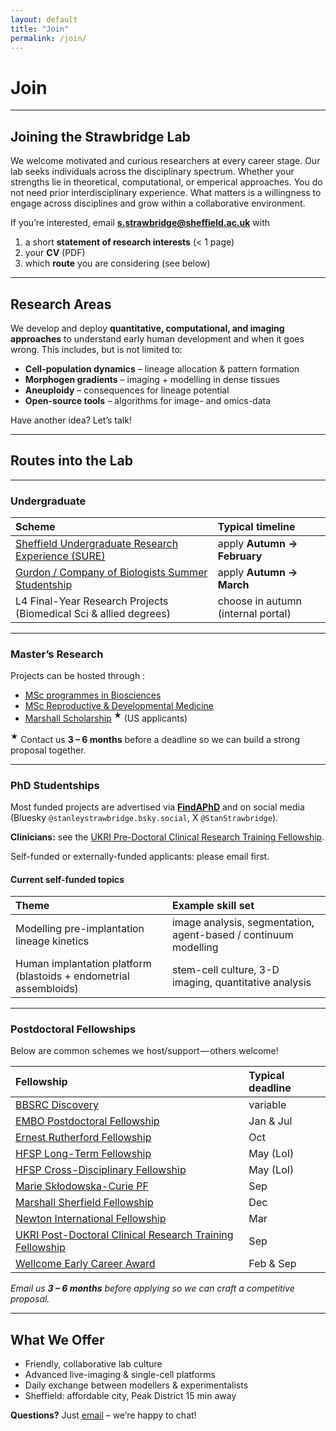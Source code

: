 ```yaml
---
layout: default
title: "Join"
permalink: /join/
---
```


# Join

---

## Joining the Strawbridge Lab

We welcome motivated and curious researchers at every career stage. 
Our lab seeks individuals across the disciplinary spectrum.
Whether your strengths lie in theoretical, computational, or emperical approaches.
You do not need prior interdisciplinary experience.
What matters is a willingness to engage across disciplines and grow within a collaborative environment.


If you’re interested, email **[s.strawbridge@sheffield.ac.uk](mailto:s.strawbridge@sheffield.ac.uk)** with 

1. a short **statement of research interests** (< 1 page)  
2. your **CV** (PDF)  
3. which **route** you are considering (see below)

---

## Research Areas

We develop and deploy **quantitative, computational, and imaging approaches** to understand early human development and when it goes wrong.
This includes, but is not limited to:

- **Cell-population dynamics** – lineage allocation & pattern formation  
- **Morphogen gradients** – imaging + modelling in dense tissues  
- **Aneuploidy** – consequences for lineage potential  
- **Open-source tools** – algorithms for image- and omics-data  

Have another idea? Let’s talk!

---
  
## Routes into the Lab  

---

### Undergraduate

| Scheme | Typical timeline |
| :--- | :--- |
| [Sheffield Undergraduate Research Experience (SURE)](https://www.sheffield.ac.uk/sure) | apply **Autumn → February** |
| [Gurdon / Company of Biologists Summer Studentship](https://bsdb.org/awards/gurdon-studentships-for-summer-vacation-work/) | apply **Autumn → March** |
| L4 Final-Year Research Projects (Biomedical Sci & allied degrees) | choose in autumn (internal portal) |

---

### Master’s Research

Projects can be hosted through :

* [MSc programmes in Biosciences](https://www.sheffield.ac.uk/biosciences/postgraduate/masters)  
* [MSc Reproductive & Developmental Medicine](https://www.sheffield.ac.uk/postgraduate/taught/courses/2025/reproductive-and-developmental-medicine-msc)  
* [Marshall Scholarship](https://www.marshallscholarship.org/) <sup>★</sup> (US applicants)

<sup>★</sup> Contact us **3 – 6 months** before a deadline so we can build a strong proposal together.

---

### PhD Studentships

Most funded projects are advertised via **[FindAPhD](https://www.findaphd.com/)** and on social media (Bluesky `@stanleystrawbridge.bsky.social`, X `@StanStrawbridge`).  

**Clinicians:** see the [UKRI Pre-Doctoral Clinical Research Training Fellowship](https://www.ukri.org/opportunity/pre-doctoral-clinical-research-training-fellowship/).

Self-funded or externally-funded applicants: please email first.

#### Current self-funded topics

| Theme | Example skill set |
| :--- | :--- |
| Modelling pre-implantation lineage kinetics | image analysis, segmentation, agent-based / continuum modelling |
| Human implantation platform (blastoids + endometrial assembloids) | stem-cell culture, 3-D imaging, quantitative analysis |

---

### Postdoctoral Fellowships

Below are common schemes we host/support&hairsp;—&hairsp;others welcome!

| Fellowship | Typical deadline |
| :--- | :--- |
| [BBSRC Discovery](https://www.ukri.org/what-we-do/developing-people-and-skills/bbsrc/fellowships/) | variable |
| [EMBO Postdoctoral Fellowship](https://www.embo.org/funding/fellowships/postdoctoral-fellowship/) | Jan & Jul |
| [Ernest Rutherford Fellowship](https://www.ukri.org/what-we-do/developing-people-and-skills/stfc/fellowships/ernest-rutherford-fellowships/) | Oct |
| [HFSP Long-Term Fellowship](https://www.hfsp.org/funding/hfsp-funding/postdoctoral-fellowships) | May (LoI) |
| [HFSP Cross-Disciplinary Fellowship](https://www.hfsp.org/funding/hfsp-funding/postdoctoral-fellowships) | May (LoI) |
| [Marie Skłodowska-Curie PF](https://marie-sklodowska-curie-actions.ec.europa.eu/actions/postdoctoral-fellowships) | Sep |
| [Marshall Sherfield Fellowship](https://www.marshallscholarship.org/postgraduates/marshall-sherfield/) | Dec |
| [Newton International Fellowship](https://royalsociety.org/grants-schemes-awards/grants/newton-international/) | Mar |
| [UKRI Post-Doctoral Clinical Research Training Fellowship](https://www.ukri.org/opportunity/post-doctoral-clinical-research-training-fellowship/) | Sep |
| [Wellcome Early Career Award](https://wellcome.org/grant-funding/schemes/early-career-awards) | Feb & Sep |

*Email us **3 – 6 months** before applying so we can craft a competitive proposal.*

---

## What We Offer

* Friendly, collaborative lab culture  
* Advanced live-imaging & single-cell platforms  
* Daily exchange between modellers & experimentalists  
* Sheffield: affordable city, Peak District 15 min away  

**Questions?** Just [email](mailto:s.strawbridge@sheffield.ac.uk) – we’re happy to chat!
